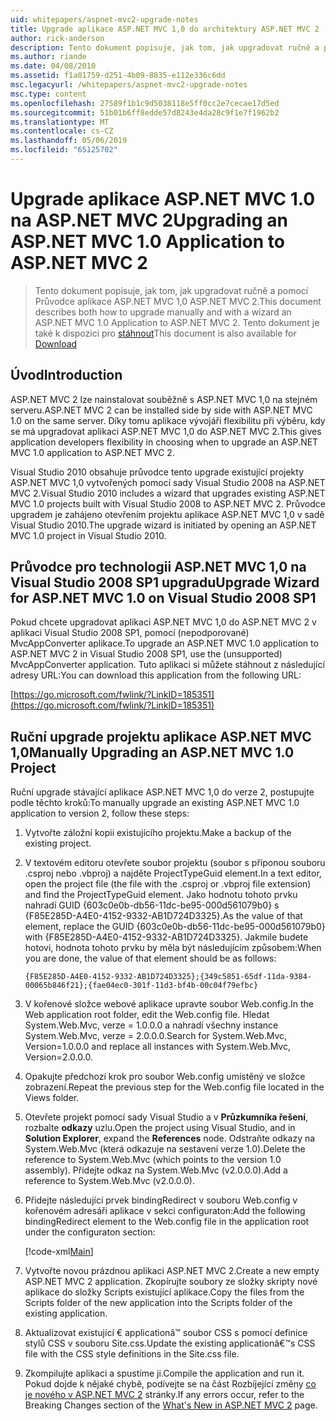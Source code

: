 ```yaml
---
uid: whitepapers/aspnet-mvc2-upgrade-notes
title: Upgrade aplikace ASP.NET MVC 1,0 do architektury ASP.NET MVC 2 | Dokumentace Microsoftu
author: rick-anderson
description: Tento dokument popisuje, jak tom, jak upgradovat ručně a pomocí Průvodce aplikace ASP.NET MVC 1,0 ASP.NET MVC 2. Tento dokument je také k dispozici pro d...
ms.author: riande
ms.date: 04/08/2010
ms.assetid: f1a01759-d251-4b09-8835-e112e336c6dd
msc.legacyurl: /whitepapers/aspnet-mvc2-upgrade-notes
msc.type: content
ms.openlocfilehash: 27589f1b1c9d5038118e5ff0cc2e7cecae17d5ed
ms.sourcegitcommit: 51b01b6ff8edde57d8243e4da28c9f1e7f1962b2
ms.translationtype: MT
ms.contentlocale: cs-CZ
ms.lasthandoff: 05/06/2019
ms.locfileid: "65125702"
---
```

# <a name="upgrading-an-aspnet-mvc-10-application-to-aspnet-mvc-2"></a><span data-ttu-id="598a3-104">Upgrade aplikace ASP.NET MVC 1.0 na ASP.NET MVC 2</span><span class="sxs-lookup"><span data-stu-id="598a3-104">Upgrading an ASP.NET MVC 1.0 Application to ASP.NET MVC 2</span></span>

> <span data-ttu-id="598a3-105">Tento dokument popisuje, jak tom, jak upgradovat ručně a pomocí Průvodce aplikace ASP.NET MVC 1,0 ASP.NET MVC 2.</span><span class="sxs-lookup"><span data-stu-id="598a3-105">This document describes both how to upgrade manually and with a wizard an ASP.NET MVC 1.0 Application to ASP.NET MVC 2.</span></span> <span data-ttu-id="598a3-106">Tento dokument je také k dispozici pro [stáhnout](https://download.microsoft.com/download/F/1/6/F16F9AF9-8EF4-4845-BC97-639791D5699C/MVC2-Upgrade-Notes.pdf)</span><span class="sxs-lookup"><span data-stu-id="598a3-106">This document is also available for [Download](https://download.microsoft.com/download/F/1/6/F16F9AF9-8EF4-4845-BC97-639791D5699C/MVC2-Upgrade-Notes.pdf)</span></span>

## <a name="introduction"></a><span data-ttu-id="598a3-107">Úvod</span><span class="sxs-lookup"><span data-stu-id="598a3-107">Introduction</span></span>

<span data-ttu-id="598a3-108">ASP.NET MVC 2 lze nainstalovat souběžně s ASP.NET MVC 1,0 na stejném serveru.</span><span class="sxs-lookup"><span data-stu-id="598a3-108">ASP.NET MVC 2 can be installed side by side with ASP.NET MVC 1.0 on the same server.</span></span> <span data-ttu-id="598a3-109">Díky tomu aplikace vývojáři flexibilitu při výběru, kdy se má upgradovat aplikaci ASP.NET MVC 1,0 do ASP.NET MVC 2.</span><span class="sxs-lookup"><span data-stu-id="598a3-109">This gives application developers flexibility in choosing when to upgrade an ASP.NET MVC 1.0 application to ASP.NET MVC 2.</span></span>

<span data-ttu-id="598a3-110">Visual Studio 2010 obsahuje průvodce tento upgrade existující projekty ASP.NET MVC 1,0 vytvořených pomocí sady Visual Studio 2008 na ASP.NET MVC 2.</span><span class="sxs-lookup"><span data-stu-id="598a3-110">Visual Studio 2010 includes a wizard that upgrades existing ASP.NET MVC 1.0 projects built with Visual Studio 2008 to ASP.NET MVC 2.</span></span> <span data-ttu-id="598a3-111">Průvodce upgradem je zahájeno otevřením projektu aplikace ASP.NET MVC 1,0 v sadě Visual Studio 2010.</span><span class="sxs-lookup"><span data-stu-id="598a3-111">The upgrade wizard is initiated by opening an ASP.NET MVC 1.0 project in Visual Studio 2010.</span></span>

## <a name="upgrade-wizard-for-aspnet-mvc-10-on-visual-studio-2008-sp1"></a><span data-ttu-id="598a3-112">Průvodce pro technologii ASP.NET MVC 1,0 na Visual Studio 2008 SP1 upgradu</span><span class="sxs-lookup"><span data-stu-id="598a3-112">Upgrade Wizard for ASP.NET MVC 1.0 on Visual Studio 2008 SP1</span></span>

<span data-ttu-id="598a3-113">Pokud chcete upgradovat aplikaci ASP.NET MVC 1,0 do ASP.NET MVC 2 v aplikaci Visual Studio 2008 SP1, pomocí (nepodporované) MvcAppConverter aplikace.</span><span class="sxs-lookup"><span data-stu-id="598a3-113">To upgrade an ASP.NET MVC 1.0 application to ASP.NET MVC 2 in Visual Studio 2008 SP1, use the (unsupported) MvcAppConverter application.</span></span> <span data-ttu-id="598a3-114">Tuto aplikaci si můžete stáhnout z následující adresy URL:</span><span class="sxs-lookup"><span data-stu-id="598a3-114">You can download this application from the following URL:</span></span>

[https://go.microsoft.com/fwlink/?LinkID=185351](https://go.microsoft.com/fwlink/?LinkID=185351)

## <a name="manually-upgrading-an-aspnet-mvc-10-project"></a><span data-ttu-id="598a3-115">Ruční upgrade projektu aplikace ASP.NET MVC 1,0</span><span class="sxs-lookup"><span data-stu-id="598a3-115">Manually Upgrading an ASP.NET MVC 1.0 Project</span></span>

<span data-ttu-id="598a3-116">Ruční upgrade stávající aplikace ASP.NET MVC 1,0 do verze 2, postupujte podle těchto kroků:</span><span class="sxs-lookup"><span data-stu-id="598a3-116">To manually upgrade an existing ASP.NET MVC 1.0 application to version 2, follow these steps:</span></span>

1. <span data-ttu-id="598a3-117">Vytvořte záložní kopii existujícího projektu.</span><span class="sxs-lookup"><span data-stu-id="598a3-117">Make a backup of the existing project.</span></span>
2. <span data-ttu-id="598a3-118">V textovém editoru otevřete soubor projektu (soubor s příponou souboru .csproj nebo .vbproj) a najděte ProjectTypeGuid element.</span><span class="sxs-lookup"><span data-stu-id="598a3-118">In a text editor, open the project file (the file with the .csproj or .vbproj file extension) and find the ProjectTypeGuid element.</span></span> <span data-ttu-id="598a3-119">Jako hodnotu tohoto prvku nahradí GUID {603c0e0b-db56-11dc-be95-000d561079b0} s {F85E285D-A4E0-4152-9332-AB1D724D3325}.</span><span class="sxs-lookup"><span data-stu-id="598a3-119">As the value of that element, replace the GUID {603c0e0b-db56-11dc-be95-000d561079b0} with {F85E285D-A4E0-4152-9332-AB1D724D3325}.</span></span> <span data-ttu-id="598a3-120">Jakmile budete hotovi, hodnota tohoto prvku by měla být následujícím způsobem:</span><span class="sxs-lookup"><span data-stu-id="598a3-120">When you are done, the value of that element should be as follows:</span></span> 

    `{F85E285D-A4E0-4152-9332-AB1D724D3325};{349c5851-65df-11da-9384-00065b846f21};{fae04ec0-301f-11d3-bf4b-00c04f79efbc}`
3. <span data-ttu-id="598a3-121">V kořenové složce webové aplikace upravte soubor Web.config.</span><span class="sxs-lookup"><span data-stu-id="598a3-121">In the Web application root folder, edit the Web.config file.</span></span> <span data-ttu-id="598a3-122">Hledat System.Web.Mvc, verze = 1.0.0.0 a nahradí všechny instance System.Web.Mvc, verze = 2.0.0.0.</span><span class="sxs-lookup"><span data-stu-id="598a3-122">Search for System.Web.Mvc, Version=1.0.0.0 and replace all instances with System.Web.Mvc, Version=2.0.0.0.</span></span>
4. <span data-ttu-id="598a3-123">Opakujte předchozí krok pro soubor Web.config umístěný ve složce zobrazení.</span><span class="sxs-lookup"><span data-stu-id="598a3-123">Repeat the previous step for the Web.config file located in the Views folder.</span></span>
5. <span data-ttu-id="598a3-124">Otevřete projekt pomocí sady Visual Studio a v **Průzkumníka řešení**, rozbalte **odkazy** uzlu.</span><span class="sxs-lookup"><span data-stu-id="598a3-124">Open the project using Visual Studio, and in **Solution Explorer**, expand the **References** node.</span></span> <span data-ttu-id="598a3-125">Odstraňte odkazy na System.Web.Mvc (která odkazuje na sestavení verze 1.0).</span><span class="sxs-lookup"><span data-stu-id="598a3-125">Delete the reference to System.Web.Mvc (which points to the version 1.0 assembly).</span></span> <span data-ttu-id="598a3-126">Přidejte odkaz na System.Web.Mvc (v2.0.0.0).</span><span class="sxs-lookup"><span data-stu-id="598a3-126">Add a reference to System.Web.Mvc (v2.0.0.0).</span></span>
6. <span data-ttu-id="598a3-127">Přidejte následující prvek bindingRedirect v souboru Web.config v kořenovém adresáři aplikace v sekci configuraton:</span><span class="sxs-lookup"><span data-stu-id="598a3-127">Add the following bindingRedirect element to the Web.config file in the application root under the configuraton section:</span></span>   

    [!code-xml[Main](aspnet-mvc2-upgrade-notes/samples/sample1.xml)]
7. <span data-ttu-id="598a3-128">Vytvořte novou prázdnou aplikaci ASP.NET MVC 2.</span><span class="sxs-lookup"><span data-stu-id="598a3-128">Create a new empty ASP.NET MVC 2 application.</span></span> <span data-ttu-id="598a3-129">Zkopírujte soubory ze složky skripty nové aplikace do složky Scripts existující aplikace.</span><span class="sxs-lookup"><span data-stu-id="598a3-129">Copy the files from the Scripts folder of the new application into the Scripts folder of the existing application.</span></span>
8. <span data-ttu-id="598a3-130">Aktualizovat existující € applicationâ™ soubor CSS s pomocí definice stylů CSS v souboru Site.css.</span><span class="sxs-lookup"><span data-stu-id="598a3-130">Update the existing applicationâ€™s CSS file with the CSS style definitions in the Site.css file.</span></span>
9. <span data-ttu-id="598a3-131">Zkompilujte aplikaci a spustíme ji.</span><span class="sxs-lookup"><span data-stu-id="598a3-131">Compile the application and run it.</span></span> <span data-ttu-id="598a3-132">Pokud dojde k nějaké chybě, podívejte se na část Rozbíjející změny [co je nového v ASP.NET MVC 2](https://go.microsoft.com/fwlink/?LinkID=185038) stránky.</span><span class="sxs-lookup"><span data-stu-id="598a3-132">If any errors occur, refer to the Breaking Changes section of the [What's New in ASP.NET MVC 2](https://go.microsoft.com/fwlink/?LinkID=185038) page.</span></span>
